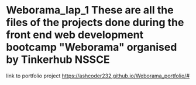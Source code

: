 # Weborama_lap_1 These are all the files of the projects done during the front end web development bootcamp "Weborama" organised by Tinkerhub NSSCE 
 link to portfolio project
 https://ashcoder232.github.io/Weborama_portfolio/#
